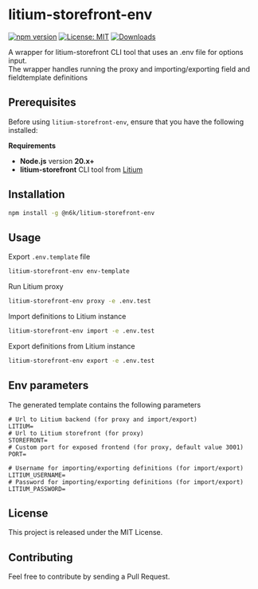 # litium-storefront-env

[![npm version](https://img.shields.io/npm/v/@n6k/litium-storefront-env.svg)](https://www.npmjs.com/package/@n6k/litium-storefront-env)
[![License: MIT](https://img.shields.io/badge/License-MIT-yellow.svg)](https://opensource.org/licenses/MIT)
[![Downloads](https://img.shields.io/npm/d18m/@n6k/litium-storefront-env)](https://www.npmjs.com/package/@n6k/litium-storefront-env)

A wrapper for litium-storefront CLI tool that uses an .env file for options input.  
The wrapper handles running the proxy and importing/exporting field and fieldtemplate definitions

## Prerequisites

Before using `litium-storefront-env`, ensure that you have the following installed:

**Requirements**
* **Node.js** version **20.x+**
* **litium-storefront** CLI tool from [Litium](https://litium.com)

## Installation

```bash
npm install -g @n6k/litium-storefront-env
```

## Usage

Export `.env.template` file
```bash
litium-storefront-env env-template
```

Run Litium proxy
```bash
litium-storefront-env proxy -e .env.test
```

Import definitions to Litium instance
```bash
litium-storefront-env import -e .env.test
```

Export definitions from Litium instance
```bash
litium-storefront-env export -e .env.test
```

## Env parameters

The generated template contains the following parameters

```env
# Url to Litium backend (for proxy and import/export)
LITIUM=
# Url to Litium storefront (for proxy)
STOREFRONT=
# Custom port for exposed frontend (for proxy, default value 3001)
PORT=

# Username for importing/exporting definitions (for import/export)
LITIUM_USERNAME=
# Password for importing/exporting definitions (for import/export)
LITIUM_PASSWORD=
```

## License

This project is released under the MIT License.

## Contributing

Feel free to contribute by sending a Pull Request.
